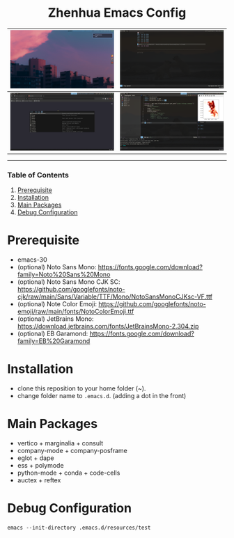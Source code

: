 <div align="center">

# Zhenhua Emacs Config

| ![desktop](./resources/images/screenshots/desktop.png) | ![agenda](./resources/images/screenshots/agenda.png) |
|:-------------------------------------:|:-----------------------------------:|
| ![web](./resources/images/screenshots/web.png)         | ![ide](./resources/images/screenshots/ide.png)       |

</div>

---

### Table of Contents

1.  [Prerequisite](#prerequisite)
2.  [Installation](#installation)
3.  [Main Packages](#main-packages)
3.  [Debug Configuration](#debug-configuration)

# Prerequisite

-   emacs-30
-   (optional) Noto Sans Mono: https://fonts.google.com/download?family=Noto%20Sans%20Mono
-   (optional) Noto Sans Mono CJK SC: https://github.com/googlefonts/noto-cjk/raw/main/Sans/Variable/TTF/Mono/NotoSansMonoCJKsc-VF.ttf
-   (optional) Note Color Emoji: https://github.com/googlefonts/noto-emoji/raw/main/fonts/NotoColorEmoji.ttf
-   (optional) JetBrains Mono: https://download.jetbrains.com/fonts/JetBrainsMono-2.304.zip
-   (optional) EB Garamond: https://fonts.google.com/download?family=EB%20Garamond

# Installation

-   clone this reposition to your home folder (~).
-   change folder name to `.emacs.d`. (adding a dot in the front)

# Main Packages

- vertico + marginalia + consult
- company-mode + company-posframe
- eglot + dape
- ess + polymode
- python-mode + conda + code-cells
- auctex + reftex

# Debug Configuration

```elisp
emacs --init-directory .emacs.d/resources/test
```
